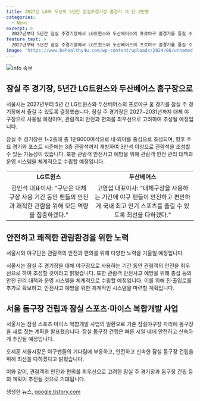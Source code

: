 ```yaml
---
title: 2027년 LG와 두산의 5년간 잠실주경기장 홈경기 석 단 3만명
categories:
  - News
excerpt: >
  2027년부터 5년간 잠실 주경기장에서 LG트윈스와 두산베어스의 프로야구 홈경기를 즐길 수 있다. 시는 야구계와 TF 회의를 통해 잠실을 대체 야구장으로 확정하고, 관람객 안전에도 신경 쓰고 있다. 좌석은 1~2층으로 1만8000여석으로 조성되며, 포스트시즌에는 3층 관람석까지 개방해 3만석 이상으로 관람석을 조성할 예정이다. 또한 안전사고 예방을 위한 관리 대책과 시스템도 강화할 것으로 계획되어 있다.
feature_text: >
  2027년부터 5년간 잠실 주경기장에서 LG트윈스와 두산베어스의 프로야구 홈경기를 즐길 수 있다. 시는 야구계와 TF 회의를 통해 잠실을 대체 야구장으로 확정하고, 관람객 안전에도 신경 쓰고 있다. 좌석은 1~2층으로 1만8000여석으로 조성되며, 포스트시즌에는 3층 관람석까지 개방해 3만석 이상으로 관람석을 조성할 예정이다. 또한 안전사고 예방을 위한 관리 대책과 시스템도 강화할 것으로 계획되어 있다.
image: 'https://www.behealthy4u.com/wp-content/uploads/2024/06/unnamed-file.png'
---
```


<p><img src="https://www.behealthy4u.com/wp-content/uploads/2024/06/unnamed-file.png" alt="info 속보" /></p>

<h2 data-ke-size="size26">잠실 주 경기장, 5년간 LG트윈스와 두산베어스 홈구장으로</h2>

<p>서울시는 2027년부터 5년 간 LG트윈스와 두산베어스의 프로야구 홈 경기를 잠실 주 경기장에서 즐길 수 있도록 결정했습니다. 잠실 주 경기장은 2027~2031년까지 대체 야구장으로 사용될 예정이며, 관람객의 안전과 편의를 최우선으로 고려하여 조성될 예정입니다.</p>

<p data-ke-size="size16">잠실 주 경기장은 1~2층에 총 1만8000여석으로 내·외야를 중심으로 조성되며, 향후 주요 경기와 포스트 시즌에는 3층 관람석까지 개방하여 3만석 이상으로 관람석을 조성할 수 있는 가능성이 있습니다. 또한 관람객 안전사고 예방을 위해 관람객 안전 관리 대책과 운영 시스템을 체계적으로 수립할 예정입니다.</p>

<table>
  <tr>
    <td style="text-align: center; height: 17px;"><b>LG트윈스</b></td>
    <td style="text-align: center; height: 17px;"><b>두산베어스</b></td>
  </tr>
  <tr>
    <td style="text-align: center; height: 17px;">김인석 대표이사: "구단은 대체구장 사용 기간 동안 팬들의 안전과 쾌적한 관람을 위해 모든 역량을 집중하겠다."</td>
    <td style="text-align: center; height: 17px;">고영섭 대표이사: "대체구장을 사용하는 기간에 야구 팬들이 안전하고 편안하게 국내 최고 인기 스포츠를 즐길 수 있도록 최선을 다하겠다."</td>
  </tr>
</table>

<h2 data-ke-size="size26">안전하고 쾌적한 관람환경을 위한 노력</h2>

<p>서울시와 야구단은 관람객의 안전과 편의를 위해 다양한 노력을 기울일 예정입니다.</p>

<p data-ke-size="size16">서울시는 잠실 주 경기장을 대체 야구장으로 사용하는 기간 동안 관람객의 안전을 최우선으로 하여 조성할 것이라고 밝혔습니다. 또한 관람객 안전사고 예방을 위해 총섭 등의 안전 관리 대책과 운영 시스템을 체계적으로 수립할 예정입니다. 이를 위해 진·출입로를 추가로 확보하고, 안전사고 예방을 위한 체계적인 시스템을 마련할 계획입니다.</p>

<h2 data-ke-size="size26">서울 돔구장 건립과 잠실 스포츠·마이스 복합개발 사업</h2>

<p>서울시는 잠실 스포츠·마이스 복합개발 사업의 일환으로 기존 잠실야구장 자리에 돔구장을 새로 짓는 계획을 발표했습니다. 잠실 돔구장 건립은 빠른 시일 내에 안전하고 신속하게 추진될 예정입니다.</p>

<p data-ke-size="size16">오세훈 서울시장은 야구팬들의 기다림에 부응하고, 안전하고 신속한 잠실 돔구장 건립을 위해 최선을 다하겠다고 밝혔습니다.</p>

<p>이와 같이, 관람객의 안전과 편의를 최우선으로 고려한 잠실 주 경기장과 돔구장 건립 등의 계획이 추진될 것으로 기대됩니다.</p>
생생한 뉴스, <a href="https://qoogle.tistory.com" rel="dofollow">qoogle.tistory.com</a>


